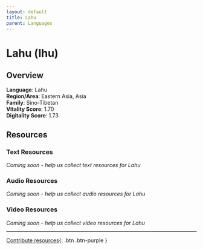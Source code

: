 ```yaml
---
layout: default
title: Lahu
parent: Languages
---
```


# Lahu (lhu)

## Overview

**Language**: Lahu  
**Region/Area**: Eastern Asia, Asia  
**Family**: Sino-Tibetan  
**Vitality Score**: 1.70  
**Digitality Score**: 1.73  

## Resources

### Text Resources
*Coming soon - help us collect text resources for Lahu*

### Audio Resources
*Coming soon - help us collect audio resources for Lahu*

### Video Resources
*Coming soon - help us collect video resources for Lahu*

---

[Contribute resources](https://fairtrain.github.io/){: .btn .btn-purple }
